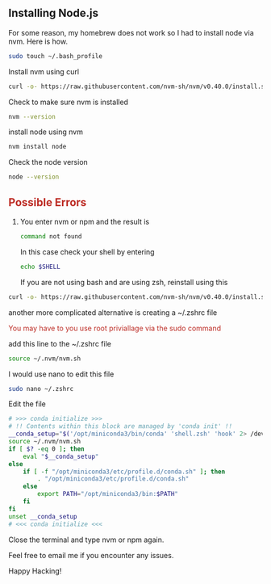
## Installing Node.js

For some reason, my homebrew does not work so I had to install node via nvm. Here is how. 


```bash
sudo touch ~/.bash_profile
```

Install nvm using curl

```bash
curl -o- https://raw.githubusercontent.com/nvm-sh/nvm/v0.40.0/install.sh | bash
```

Check to make sure nvm is installed

```bash
nvm --version
```

install node using nvm 

```bash
nvm install node
```

Check the node version 

```bash 
node --version
```

## <font color="#bd2d26">Possible Errors</font>

1. You enter nvm or npm and the result is
   ```bash
   command not found
   ````

   In this case check your shell by entering
   ```bash
   echo $SHELL
   ````

   If you are not using bash and are using zsh, reinstall using this 

  ```bash
  curl -o- https://raw.githubusercontent.com/nvm-sh/nvm/v0.40.0/install.sh | zsh
  ```

  another more complicated alternative is creating a ~/.zshrc file 

  <font color="#bd2d26">You may have to you use root priviallage via the sudo command</font>
  
  add this line to the ~/.zshrc file 
  ```bash
  source ~/.nvm/nvm.sh
  ```

  I would use nano to edit this file 
  ```bash
  sudo nano ~/.zshrc
  ```

  Edit the file 
  ```bash
  # >>> conda initialize >>>
  # !! Contents within this block are managed by 'conda init' !!
  __conda_setup="$('/opt/miniconda3/bin/conda' 'shell.zsh' 'hook' 2> /dev/null)"
  source ~/.nvm/nvm.sh
  if [ $? -eq 0 ]; then
      eval "$__conda_setup"
  else
      if [ -f "/opt/miniconda3/etc/profile.d/conda.sh" ]; then
          . "/opt/miniconda3/etc/profile.d/conda.sh"
      else
          export PATH="/opt/miniconda3/bin:$PATH"
      fi
  fi
  unset __conda_setup
  # <<< conda initialize <<<
  ```
  Close the terminal and type nvm or npm again.

  Feel free to email me if you encounter any issues.

  Happy Hacking!
  


   
